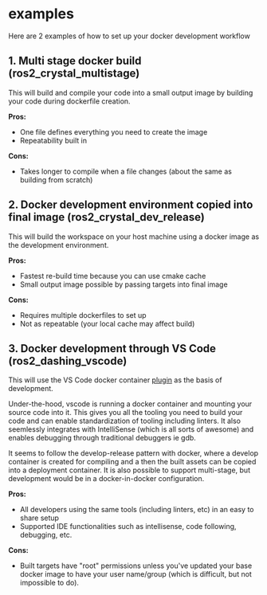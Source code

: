 # examples

Here are 2 examples of how to set up your docker development workflow

## 1. Multi stage docker build (ros2_crystal_multistage)

This will build and compile your code into a small output image by building your code during dockerfile creation.  

__Pros:__

* One file defines everything you need to create the image
* Repeatability built in

__Cons:__

* Takes longer to compile when a file changes (about the same as building from scratch)

## 2. Docker development environment copied into final image (ros2_crystal_dev_release)

This will build the workspace on your host machine using a docker image as the development environment.

__Pros:__

* Fastest re-build time because you can use cmake cache
* Small output image possible by passing targets into final image

__Cons:__

* Requires multiple dockerfiles to set up
* Not as repeatable (your local cache may affect build)

## 3. Docker development through VS Code (ros2_dashing_vscode)

This will use the VS Code docker container [plugin](https://code.visualstudio.com/docs/remote/containers) as the basis of development.  

Under-the-hood, vscode is running a docker container and mounting your source code into it. This gives you all the tooling you need to build your code and can enable standardization of tooling including linters.  It also seemlessly integrates with IntelliSense (which is all sorts of awesome) and enables debugging through traditional debuggers ie gdb.  

It seems to follow the develop-release pattern with docker, where a develop container is created for compiling and a then the built assets can be copied into a deployment container.  It is also possible to support multi-stage, but development would be in a docker-in-docker configuration.

__Pros:__

* All developers using the same tools (including linters, etc) in an easy to share setup
* Supported IDE functionalities such as intellisense, code following, debugging, etc.

__Cons:__

* Built targets have "root" permissions unless you've updated your base docker image to have your user name/group (which is difficult, but not impossible to do).